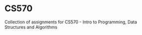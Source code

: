 # CS570
Collection of assignments for CS570 - Intro to Programming, Data Structures and Algorithms  
